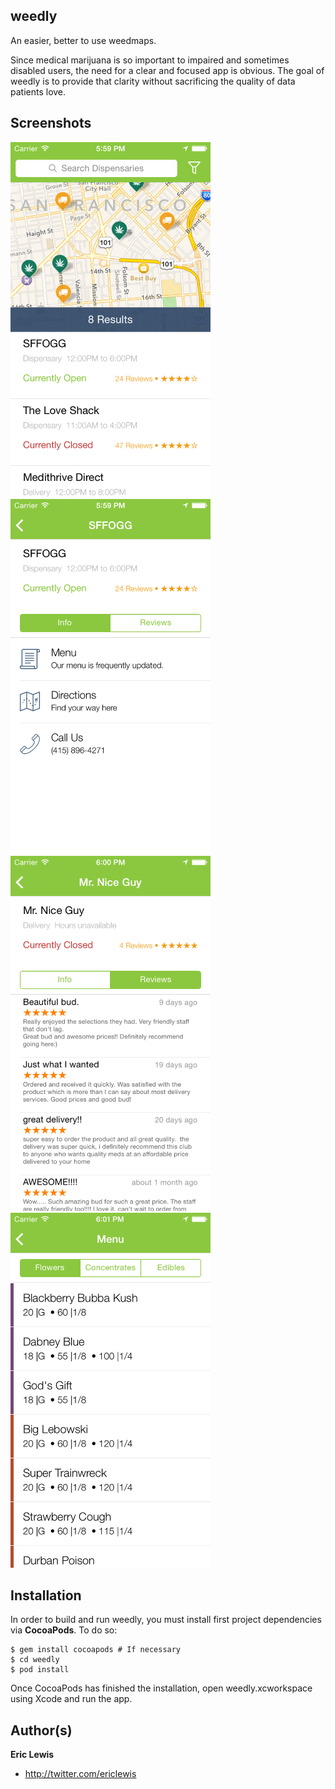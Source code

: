 ## weedly
An easier, better to use weedmaps.

Since medical marijuana is so important to impaired and sometimes disabled users, the need for a clear and focused app is obvious. The goal of weedly is to provide that clarity without sacrificing the quality of data patients love.

## Screenshots
<img src="https://raw.githubusercontent.com/ericlewis/weedly/master/Screenshots/ss1.png" alt="weedly" width="320" height="568" />
&nbsp;
<img src="https://raw.githubusercontent.com/ericlewis/weedly/master/Screenshots/ss2.png" alt="weedly" width="320" height="568" />
&nbsp;
<img src="https://raw.githubusercontent.com/ericlewis/weedly/master/Screenshots/ss3.png" alt="weedly" width="320" height="568" />
&nbsp;
<img src="https://raw.githubusercontent.com/ericlewis/weedly/master/Screenshots/ss4.png" alt="weedly" width="320" height="568" />

## Installation
In order to build and run weedly, you must install first project dependencies via **CocoaPods**. To do so:
```
$ gem install cocoapods # If necessary
$ cd weedly
$ pod install
```
Once CocoaPods has finished the installation, open weedly.xcworkspace using Xcode and run the app.

## Author(s)
**Eric Lewis**
+ http://twitter.com/ericlewis
